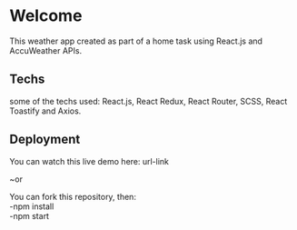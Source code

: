# Welcome

This weather app created as part of a home task using React.js and AccuWeather APIs.

## Techs

some of the techs used: React.js, React Redux, React Router, SCSS, React Toastify and Axios.

## Deployment

You can watch this live demo here: url-link

~or

You can fork this repository, then:
<br/>
-npm install
<br/>
-npm start
